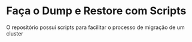 # Faça o Dump e Restore com Scripts

O repositório possui scripts para facilitar o processo de migração de um cluster
